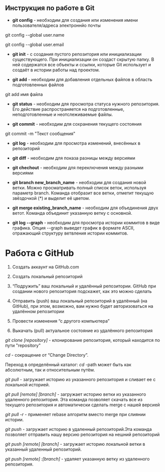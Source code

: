 ## Инструкция по работе в Git

* **git config** - необходим для создания или изменения имени пользователя/адреса электроннйо почты

git config --global user.name

git config --global user.email

* **git init** - с создания пустого репозитория  или инициализации существующего. При инициализации он создаст скрытую папку. В ней содержатся все объекты и ссылки, которые Git использует и создаёт в истории работы над проектом.

* **git add** - необходим для добавления отдельных файлов в область подготовленных файлов

git add имя файла

* **git status** - необходим для  просмотра статуса нужного репозитория. Его действие распространяется на подготовленные, неподготовленные и неотслеживаемые файлы.

* **git commit** - необходим для сохранения текущего состояния

git commit -m "Текст сообщения"

* **git log** - необходим для просмотра изменений, внесённых в репозиторий

* **git diff** - необходим для показа разницы между версиями

* **git chechout** - необходим для переключения между разными версиями

* **git branch new_branch_name** - необходим для создания новой ветки. Можно просматривать полный список веток, используя параметр branch. Команда отобразит все ветки, отметит текущую звёздочкой (*) и выделит её цветом.

* **git merge existing_branch_name** - необходим для объединения двух ветот. Команда объединит указанную ветку с основной.

* **git log --graph** - необходим для просмотра истории коммитов в виде графика. Опция --graph выведет график в формате ASCII, отражающий структуру ветвления истории коммитов.

# Работа с GitHub

1. Создать аккаунт на GitHub.com

2. Создать локальный репозиторий

3. “Подружить” ваш локальный и удалённый репозитории. 
 GitHub при создании нового репозитория подскажет, как это можно сделать

4. Отправить (push) ваш локальный репозиторий в удалённый (на GitHub), при этом, возможно, вам нужно будет авторизоваться на удалённом репозитории

5. Провести изменения “с другого компьютера”

6. Выкачать (pull) актуальное состояние из удалённого репозитория

*git clone [repository]* - клонирование репозитория, который находится по пути "repository"

*cd* - сокращение от “Change Directory”.

Переход в определённый каталог:
*cd <path>* -path может быть как абсолютным, так и относительным путём.

*git pull* - загружает историю из указанного репозитория и сливает ее с локальной историей. 

*git pull [remote] [branch]* - загружает историю ветки из указанного удаленного репозитория. Эта команда позволяет скачать все из текущего репозитория и автоматически
сделать merge с нашей версией

*git pull -r* - применяет rebase алгоритм вместо merge при слиянии истории.

*git push* - загружает историю в удаленный репозиторий.Эта команда позволяет отправить нашу версию репозитория на нешний
репозиторий

*git push [remote] [branch]* - загружает историю локальной ветки в указанный удаленный репозиторий.

*git push [remote] :[branch]* - удаляет указанную ветку из удаленного репозитория.
